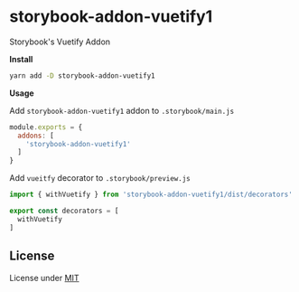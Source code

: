 # storybook-addon-vuetify1

Storybook's Vuetify Addon

**Install**

```sh
yarn add -D storybook-addon-vuetify1
```

**Usage**

Add `storybook-addon-vuetify1` addon to `.storybook/main.js`

```js
module.exports = {
  addons: [
    'storybook-addon-vuetify1'
  ]
}
```

Add `vueitfy` decorator to `.storybook/preview.js`

```js
import { withVuetify } from 'storybook-addon-vuetify1/dist/decorators'

export const decorators = [
  withVuetify
]
```

## License
License under [MIT](LICENSE)
